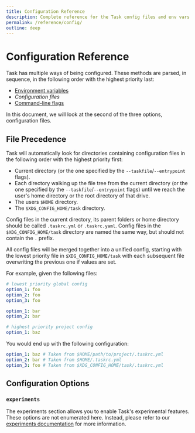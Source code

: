 ```yaml
---
title: Configuration Reference
description: Complete reference for the Task config files and env vars
permalink: /reference/config/
outline: deep
---
```


# Configuration Reference

Task has multiple ways of being configured. These methods are parsed, in
sequence, in the following order with the highest priority last:

- [Environment variables](./environment.md)
- _Configuration files_
- [Command-line flags](./cli.md)

In this document, we will look at the second of the three options, configuration
files.

## File Precedence

Task will automatically look for directories containing configuration files in
the following order with the highest priority first:

- Current directory (or the one specified by the `--taskfile`/`--entrypoint`
  flags).
- Each directory walking up the file tree from the current directory (or the one
  specified by the `--taskfile`/`--entrypoint` flags) until we reach the user's
  home directory or the root directory of that drive.
- The users `$HOME` directory.
- The `$XDG_CONFIG_HOME/task` directory.

Config files in the current directory, its parent folders or home directory
should be called `.taskrc.yml` or `.taskrc.yaml`. Config files in the
`$XDG_CONFIG_HOME/task` directory are named the same way, but should not contain
the `.` prefix.

All config files will be merged together into a unified config, starting with
the lowest priority file in `$XDG_CONFIG_HOME/task` with each subsequent file
overwriting the previous one if values are set.

For example, given the following files:

```yaml [$XDG_CONFIG_HOME/task/taskrc.yml]
# lowest priority global config
option_1: foo
option_2: foo
option_3: foo
```

```yaml [$HOME/.taskrc.yml]
option_1: bar
option_2: bar
```

```yaml [$HOME/path/to/project/.taskrc.yml]
# highest priority project config
option_1: baz
```

You would end up with the following configuration:

```yaml
option_1: baz # Taken from $HOME/path/to/project/.taskrc.yml
option_2: bar # Taken from $HOME/.taskrc.yml
option_3: foo # Taken from $XDG_CONFIG_HOME/task/.taskrc.yml
```

## Configuration Options

### `experiments`

The experiments section allows you to enable Task's experimental features. These
options are not enumerated here. Instead, please refer to our
[experiments documentation](../experiments/index.md) for more information.
